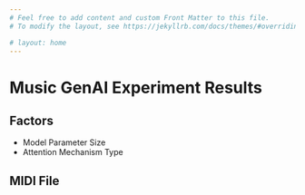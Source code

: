 ```yaml
---
# Feel free to add content and custom Front Matter to this file.
# To modify the layout, see https://jekyllrb.com/docs/themes/#overriding-theme-defaults

# layout: home
---
```


# Music GenAI Experiment Results

## Factors
- Model Parameter Size
- Attention Mechanism Type

## MIDI File

<script src="https://cdn.jsdelivr.net/combine/npm/tone@14.7.58,npm/@magenta/music@1.23.1/es6/core.js,npm/focus-visible@5,npm/html-midi-player@1.5.0"></script>

<midi-player
  src="{{ site.baseurl }}/midi/layla_non_commercial_sample.mid"
  sound-font visualizer="#myVisualizer">
</midi-player>
<midi-visualizer type="piano-roll" id="myVisualizer"></midi-visualizer>